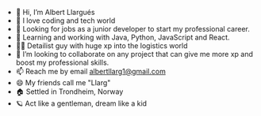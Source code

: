 - 👋 Hi, I’m Albert Llargués
- 👀 I love coding and tech world
- 💼 Looking for jobs as a junior developer to start my professional career.
- 🌱 Learning and working with Java, Python, JavaScript and React.
- 🧑‍🎓 Detailist guy with huge xp into the logistics world
- 💞️ I’m looking to collaborate on any project that can give me more xp and boost my professional skills.
- 📫 Reach me by email albertllarg1@gmail.com
- 😄 My friends call me "Llarg"
- 🏠 Settled in Trondheim, Norway
- 🪐 Act like a gentleman, dream like a kid

<!---
Llarg94/Llarg94 is a ✨ special ✨ repository because its `README.md` (this file) appears on your GitHub profile.
You can click the Preview link to take a look at your changes.
--->
